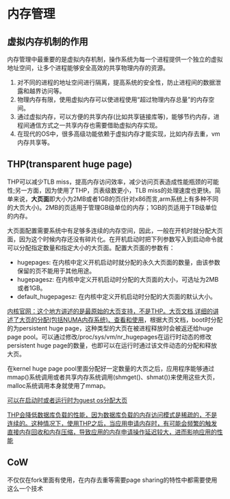 # 内存管理

## 虚拟内存机制的作用

内存管理中最重要的是虚拟内存机制，操作系统为每一个进程提供一个独立的虚拟地址空间，让多个进程能够安全高效的共享物理内存的资源。

1. 对不同的进程的地址空间进行隔离，提高系统的安全性，防止进程间的数据泄露和越界访问等。
2. 物理内存有限，使用虚拟内存可以使进程使用“超过物理内存总量”的内存空间。
3. 通过虚拟内存，可以方便的共享内存(比如共享链接库等)，能够节约内存，进程间通信方式之一共享内存也需要借助虚拟内存实现。
4. 在现代的OS中，很多高级功能依赖于虚拟内存才能实现，比如内存去重，vm内存共享等。

## THP(transparent huge page)

THP可以减少TLB miss，提高内存访问效率，减少访问页表造成性能瓶颈的可能性;另一方面，因为使用了THP，页表级数更小，TLB miss的处理速度也更快。简单来说，**大页面**即大小为2MB或者1GB的页(针对x86而言,arm系统上有多种不同的大页大小)。2MB的页适用于管理GB级单位的内存；1GB的页适用于TB级单位的内存。

大页面配置需要系统中有足够多连续的内存空间，因此，一般在开机时就分配大页面，因为这个时候内存还没有碎片化。在开机启动时把下列参数写入到启动命令就可以分配指定数量和指定大小的大页面。配置大页面的参数有：

- hugepages: 在内核中定义开机启动时就分配的永久大页面的数量，由该参数保留的页不能用于其他用途。
- hugepagesz: 在内核中定义开机启动时分配的大页面的大小，可选址为2MB或者1GB。
- default_hugepagesz: 在内核中定义开机启动时分配的大页面的默认大小。

[内核官网：这个地方讲述的是最原始的大页支持，不是THP。大页文档,详细的讲述了大页的分配(包括NUMA内存系统)、查看和使用](https://www.kernel.org/doc/Documentation/vm/hugetlbpage.txt)，根据大页文档，boot时分配的为persistent huge page，这种类型的大页在被进程释放时会被返还给huge page pool。可以通过修改/proc/sys/vm/nr_hugepages在运行时动态的修改persistent huge page的数量，也即可以在运行时通过该文件动态的分配和释放大页。

在kernel huge page pool里面分配好一定数量的大页之后，应用程序能够通过mmap()系统调用或者共享内存系统调用(shmget()、shmat())来使用这些大页，malloc系统调用本身就使用了mmap。

[可以在启动时或者运行时为guest os分配大页](https://access.redhat.com/documentation/zh-cn/red_hat_enterprise_linux/6/html/virtualization_tuning_and_optimization_guide/sect-virtualization_tuning_optimization_guide-memory-huge_pages-1gb-runtime)

[THP会降低数据库负载的性能，因为数据库负载的内存访问模式是稀疏的，不是连续的。这种情况下，使用THP之后，当应用申请内存时，有可能会频繁的触发直接内存回收和内存压缩，导致应用的内存申请操作延迟较大，进而影响应用的性能](https://www.pingcap.com/blog/transparent-huge-pages-why-we-disable-it-for-databases/)



## CoW

不仅仅在fork里面有使用，在内存去重等需要page sharing的特性中都需要使用这么一个技术
